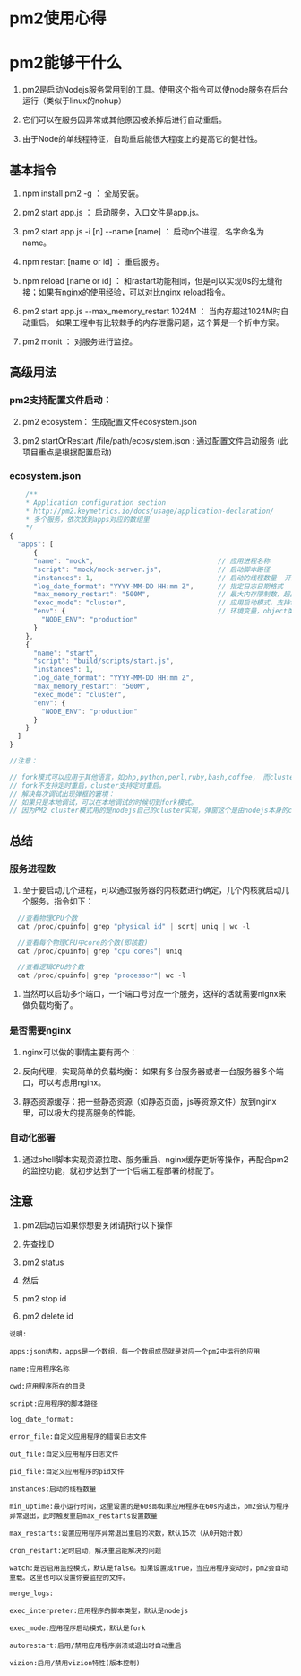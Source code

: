 # pm2使用心得

# pm2能够干什么

1. pm2是启动Nodejs服务常用到的工具。使用这个指令可以使node服务在后台运行（类似于linux的nohup）

1. 它们可以在服务因异常或其他原因被杀掉后进行自动重启。 

1. 由于Node的单线程特征，自动重启能很大程度上的提高它的健壮性。

## 基本指令

1. npm install pm2 -g ： 全局安装。

1. pm2 start app.js ： 启动服务，入口文件是app.js。

1. pm2 start app.js -i [n] --name [name] ： 启动n个进程，名字命名为name。

1. npm restart [name or id] ： 重启服务。

1. npm reload [name or id] ： 和rastart功能相同，但是可以实现0s的无缝衔接；如果有nginx的使用经验，可以对比nginx reload指令。

1. pm2 start app.js --max_memory_restart 1024M ： 当内存超过1024M时自动重启。 如果工程中有比较棘手的内存泄露问题，这个算是一个折中方案。

1. pm2 monit ： 对服务进行监控。

## 高级用法

### pm2支持配置文件启动：

2. pm2 ecosystem： 生成配置文件ecosystem.json

3. pm2 startOrRestart /file/path/ecosystem.json : 通过配置文件启动服务 (此项目重点是根据配置启动)

### ecosystem.json

```js
    /**
    * Application configuration section
    * http://pm2.keymetrics.io/docs/usage/application-declaration/
    * 多个服务，依次放到apps对应的数组里
    */
{
  "apps": [
      {
      "name": "mock",                               // 应用进程名称
      "script": "mock/mock-server.js",              // 启动脚本路径
      "instances": 1,                               // 启动的线程数量  开启两个线程 （max为最大线程）
      "log_date_format": "YYYY-MM-DD HH:mm Z",      // 指定日志日期格式
      "max_memory_restart": "500M",                 // 最大内存限制数，超出自动重启
      "exec_mode": "cluster",                       // 应用启动模式，支持fork和cluster模式
      "env": {                                      // 环境变量，object类型
        "NODE_ENV": "production"
      }
    },
    {
      "name": "start",
      "script": "build/scripts/start.js",
      "instances": 1,
      "log_date_format": "YYYY-MM-DD HH:mm Z",
      "max_memory_restart": "500M",
      "exec_mode": "cluster",
      "env": {
        "NODE_ENV": "production"
      }
    }
  ]
}

//注意：

// fork模式可以应用于其他语言，如php,python,perl,ruby,bash,coffee， 而cluster只能应用于node;
// fork不支持定时重启，cluster支持定时重启。
// 解决每次调试出现弹框的窘境：
// 如果只是本地调试，可以在本地调试的时候切到fork模式。
// 因为PM2 cluster模式用的是nodejs自己的cluster实现，弹窗这个是由nodejs本身的cluster实现导致的。
```

## 总结

### 服务进程数

1. 至于要启动几个进程，可以通过服务器的内核数进行确定，几个内核就启动几个服务。指令如下：

```js
  //查看物理CPU个数
  cat /proc/cpuinfo| grep "physical id" | sort| uniq | wc -l

  //查看每个物理CPU中core的个数(即核数)
  cat /proc/cpuinfo| grep "cpu cores"| uniq

  //查看逻辑CPU的个数
  cat /proc/cpuinfo| grep "processor"| wc -l
```
1. 当然可以启动多个端口，一个端口号对应一个服务，这样的话就需要nignx来做负载均衡了。

### 是否需要nginx

1. nginx可以做的事情主要有两个：

1. 反向代理，实现简单的负载均衡： 如果有多台服务器或者一台服务器多个端口，可以考虑用nginx。
2. 静态资源缓存：把一些静态资源（如静态页面，js等资源文件）放到nginx里，可以极大的提高服务的性能。

### 自动化部署

1. 通过shell脚本实现资源拉取、服务重启、nginx缓存更新等操作，再配合pm2的监控功能，就初步达到了一个后端工程部署的标配了。

## 注意
1. pm2启动后如果你想要关闭请执行以下操作

1. 先查找ID

1. pm2 status

1. 然后

1. pm2 stop id

1. pm2 delete id

```
说明:

apps:json结构，apps是一个数组，每一个数组成员就是对应一个pm2中运行的应用

name:应用程序名称

cwd:应用程序所在的目录

script:应用程序的脚本路径

log_date_format:

error_file:自定义应用程序的错误日志文件

out_file:自定义应用程序日志文件

pid_file:自定义应用程序的pid文件

instances:启动的线程数量

min_uptime:最小运行时间，这里设置的是60s即如果应用程序在60s内退出，pm2会认为程序异常退出，此时触发重启max_restarts设置数量

max_restarts:设置应用程序异常退出重启的次数，默认15次（从0开始计数）

cron_restart:定时启动，解决重启能解决的问题

watch:是否启用监控模式，默认是false。如果设置成true，当应用程序变动时，pm2会自动重载。这里也可以设置你要监控的文件。

merge_logs:

exec_interpreter:应用程序的脚本类型，默认是nodejs

exec_mode:应用程序启动模式，默认是fork

autorestart:启用/禁用应用程序崩溃或退出时自动重启

vizion:启用/禁用vizion特性(版本控制)

```